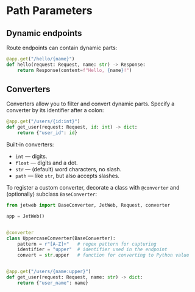 # Path Parameters

## Dynamic endpoints

Route endpoints can contain dynamic parts:

```python
@app.get("/hello/{name}")
def hello(request: Request, name: str) -> Response:
    return Response(content=f"Hello, {name}!")
```

## Converters

Converters allow you to filter and convert dynamic parts.
Specify a converter by its identifier after a colon:

```python
@app.get("/users/{id:int}")
def get_user(request: Request, id: int) -> dict:
    return {"user_id": id}
```

Built‑in converters:

* `int` — digits.
* `float` — digits and a dot.
* `str` — (default) word characters, no slash.
* `path` — like `str`, but also accepts slashes.

To register a custom converter, decorate a class with `@converter` and (optionally) subclass `BaseConverter`:

```python
from jetweb import BaseConverter, JetWeb, Request, converter

app = JetWeb()


@converter
class UppercaseConverter(BaseConverter):
    pattern = r"[A-Z]+"   # regex pattern for capturing
    identifier = "upper"  # identifier used in the endpoint
    convert = str.upper   # function for converting to Python value


@app.get("/users/{name:upper}")
def get_user(request: Request, name: str) -> dict:
    return {"user_name": name}
```
